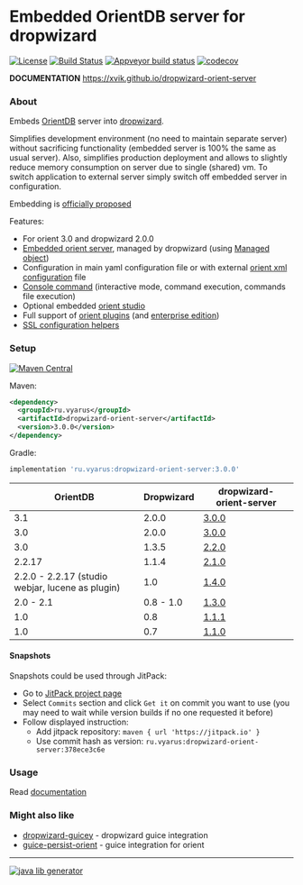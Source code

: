 # Embedded OrientDB server for dropwizard

[![License](https://img.shields.io/badge/license-MIT-blue.svg?style=flat)](http://www.opensource.org/licenses/MIT)
[![Build Status](https://img.shields.io/travis/xvik/dropwizard-orient-server.svg?style=flat&branch=master)](https://travis-ci.org/xvik/dropwizard-orient-server)
[![Appveyor build status](https://ci.appveyor.com/api/projects/status/github/xvik/dropwizard-orient-server?svg=true)](https://ci.appveyor.com/project/xvik/dropwizard-orient-server)
[![codecov](https://codecov.io/gh/xvik/dropwizard-orient-server/branch/master/graph/badge.svg)](https://codecov.io/gh/xvik/dropwizard-orient-server)

**DOCUMENTATION** https://xvik.github.io/dropwizard-orient-server

### About

Embeds [OrientDB](http://orientdb.com/orientdb/) server into [dropwizard](http://dropwizard.io/).
 
Simplifies development environment (no need to maintain separate server) without sacrificing functionality (embedded server is 100% the same as usual server).
Also, simplifies production deployment and allows to slightly reduce memory consumption on server due to single (shared) vm.
To switch application to external server simply switch off embedded server in configuration.

Embedding is [officially proposed](https://orientdb.com/database/orientdb-embedded/)  

Features:
* For orient 3.0 and dropwizard 2.0.0
* [Embedded orient server](https://orientdb.org/docs/3.0.x/internals/Embedded-Server.html), 
managed by dropwizard (using [Managed object](https://www.dropwizard.io/en/release-2.0.x/manual/core.html#managed-objects))
* Configuration in main yaml configuration file or with external 
[orient xml configuration](https://orientdb.org/docs/3.0.x/internals/DB-Server.html) file
* [Console command](https://orientdb.org/docs/3.0.x/console/Console-Commands.html) 
(interactive mode, command execution, commands file execution)
* Optional embedded [orient studio](https://orientdb.org/docs/3.0.x/studio/Studio-Introduction.html)
* Full support of [orient plugins](http://xvik.github.io/dropwizard-orient-server/3.0.0/plugins/) (and [enterprise edition](http://xvik.github.io/dropwizard-orient-server/2.2.0/enterprise/))
* [SSL configuration helpers](http://xvik.github.io/dropwizard-orient-server/3.0.0/ssl/)

### Setup

[![Maven Central](https://img.shields.io/maven-central/v/ru.vyarus/dropwizard-orient-server.svg?style=flat)](https://maven-badges.herokuapp.com/maven-central/ru.vyarus/dropwizard-orient-server)

Maven:

```xml
<dependency>
  <groupId>ru.vyarus</groupId>
  <artifactId>dropwizard-orient-server</artifactId>
  <version>3.0.0</version>
</dependency>
```

Gradle:

```groovy
implementation 'ru.vyarus:dropwizard-orient-server:3.0.0'
```

OrientDB | Dropwizard | dropwizard-orient-server
----------|---|------
3.1 | 2.0.0 | [3.0.0](http://xvik.github.io/dropwizard-orient-server/3.0.0) |
3.0 | 2.0.0 | [3.0.0](http://xvik.github.io/dropwizard-orient-server/3.0.0) |
3.0 | 1.3.5 | [2.2.0](http://xvik.github.io/dropwizard-orient-server/2.2.0) | 
 2.2.17 |  1.1.4 | [2.1.0](http://xvik.github.io/dropwizard-orient-server/2.1.0)
2.2.0 - 2.2.17 (studio webjar, lucene as plugin) | 1.0 | [1.4.0](https://github.com/xvik/dropwizard-orient-server/tree/1.4.0)
2.0 - 2.1 | 0.8 - 1.0 | [1.3.0](https://github.com/xvik/dropwizard-orient-server/tree/1.3.0)
1.0 | 0.8 | [1.1.1](https://github.com/xvik/dropwizard-orient-server/tree/dw-0.8-orient-1.x)
1.0 | 0.7 | [1.1.0](https://github.com/xvik/dropwizard-orient-server/tree/dw-0.7)

#### Snapshots

Snapshots could be used through JitPack:

* Go to [JitPack project page](https://jitpack.io/#ru.vyarus/dropwizard-orient-server)
* Select `Commits` section and click `Get it` on commit you want to use (you may need to wait while version builds if no one requested it before)
* Follow displayed instruction: 
    - Add jitpack repository: `maven { url 'https://jitpack.io' }`
    - Use commit hash as version: `ru.vyarus:dropwizard-orient-server:378ece3c6e`


### Usage

Read [documentation](https://xvik.github.io/dropwizard-orient-server/)

### Might also like

* [dropwizard-guicey](https://github.com/xvik/dropwizard-guicey) - dropwizard guice integration
* [guice-persist-orient](https://github.com/xvik/guice-persist-orient) - guice integration for orient

---
[![java lib generator](http://img.shields.io/badge/Powered%20by-%20Java%20lib%20generator-green.svg?style=flat-square)](https://github.com/xvik/generator-lib-java)

